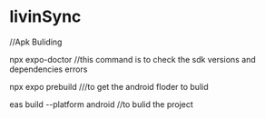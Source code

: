 # livinSync

//Apk Buliding

npx expo-doctor //this command is to check the sdk versions and dependencies errors

npx expo prebuild  ///to get the android floder to bulid

eas build --platform android //to bulid the project
